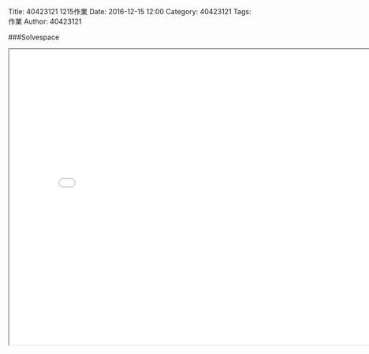Title: 40423121 1215作業
Date: 2016-12-15 12:00
Category: 40423121
Tags: 作業
Author: 40423121


<!-- PELICAN_END_SUMMARY -->


###Solvespace
<iframe src="./../w7/1215.html" width="800" height="600"></iframe>




